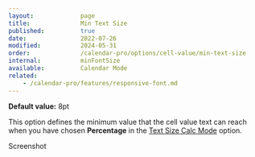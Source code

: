 ```yaml
---
layout:             page
title:              Min Text Size
published:          true
date:               2022-07-26
modified:           2024-05-31
order:              /calendar-pro/options/cell-value/min-text-size
internal:           minFontSize
available:          Calendar Mode
related:
    - /calendar-pro/features/responsive-font.md
---
```

**Default value:** 8pt

This option defines the minimum value that the cell value text can reach when you have chosen **Percentage** in the [Text Size Calc Mode](size-calc.md) option.

<todo>Screenshot</todo>
